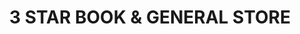 ---
title: "3 STAR BOOK & GENERAL STORE"
url: /hydrabd/3-star-book-und-general-store/
shop: Bücher
---